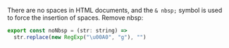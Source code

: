 There are no spaces in HTML documents, and the `& nbsp;` symbol is used to force the insertion of spaces.
Remove nbsp:
```js
export const noNbsp = (str: string) =>
  str.replace(new RegExp("\u00A0", "g"), "")
```